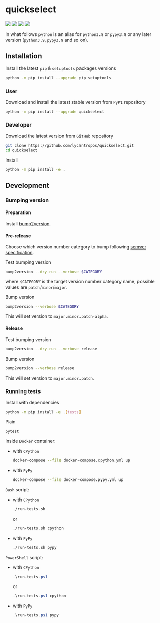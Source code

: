 quickselect
===========

[![](https://github.com/lycantropos/quickselect/workflows/CI/badge.svg)](https://github.com/lycantropos/quickselect/actions/workflows/ci.yml "Github Actions")
[![](https://codecov.io/gh/lycantropos/quickselect/branch/master/graph/badge.svg)](https://codecov.io/gh/lycantropos/quickselect "Codecov")
[![](https://img.shields.io/github/license/lycantropos/quickselect.svg)](https://github.com/lycantropos/quickselect/blob/master/LICENSE "License")
[![](https://badge.fury.io/py/quickselect.svg)](https://badge.fury.io/py/quickselect "PyPI")

In what follows `python` is an alias for `python3.8` or `pypy3.8`
or any later version (`python3.9`, `pypy3.9` and so on).

Installation
------------

Install the latest `pip` & `setuptools` packages versions
```bash
python -m pip install --upgrade pip setuptools
```

### User

Download and install the latest stable version from `PyPI` repository
```bash
python -m pip install --upgrade quickselect
```

### Developer

Download the latest version from `GitHub` repository
```bash
git clone https://github.com/lycantropos/quickselect.git
cd quickselect
```

Install
```bash
python -m pip install -e .
```

Development
-----------

### Bumping version

#### Preparation

Install
[bump2version](https://github.com/c4urself/bump2version#installation).

#### Pre-release

Choose which version number category to bump following [semver
specification](http://semver.org/).

Test bumping version
```bash
bump2version --dry-run --verbose $CATEGORY
```

where `$CATEGORY` is the target version number category name, possible
values are `patch`/`minor`/`major`.

Bump version
```bash
bump2version --verbose $CATEGORY
```

This will set version to `major.minor.patch-alpha`.

#### Release

Test bumping version
```bash
bump2version --dry-run --verbose release
```

Bump version
```bash
bump2version --verbose release
```

This will set version to `major.minor.patch`.

### Running tests

Install with dependencies
```bash
python -m pip install -e .[tests]
```

Plain
```bash
pytest
```

Inside `Docker` container:
- with `CPython`
  ```bash
  docker-compose --file docker-compose.cpython.yml up
  ```
- with `PyPy`
  ```bash
  docker-compose --file docker-compose.pypy.yml up
  ```

`Bash` script:
- with `CPython`
  ```bash
  ./run-tests.sh
  ```
  or
  ```bash
  ./run-tests.sh cpython
  ```

- with `PyPy`
  ```bash
  ./run-tests.sh pypy
  ```

`PowerShell` script:
- with `CPython`
  ```powershell
  .\run-tests.ps1
  ```
  or
  ```powershell
  .\run-tests.ps1 cpython
  ```
- with `PyPy`
  ```powershell
  .\run-tests.ps1 pypy
  ```
